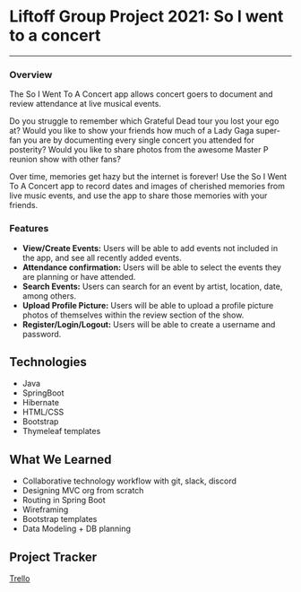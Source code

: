 # Liftoff Group Project 2021: So I went to a concert

---

### Overview

The So I Went To A Concert app allows concert goers to document and review attendance at live musical events.

Do you struggle to remember which Grateful Dead tour you lost your ego at? Would you like to show your friends how much of a Lady Gaga super-fan you are by documenting every single concert you attended for posterity? Would you like to share photos from the awesome Master P reunion show with other fans?

Over time, memories get hazy but the internet is forever! Use the So I Went To A Concert app to record dates and images of cherished memories from live music events, and use the app to share those memories with your friends.

### Features

- **View/Create Events:** Users will be able to add events not included in the app, and see all recently added events.
- **Attendance confirmation:** Users will be able to select the events they are planning or have attended.
- **Search Events:** Users can search for an event by artist, location, date, among others.
- **Upload Profile Picture:** Users will be able to upload a profile picture photos of themselves within the review section of the show.
- **Register/Login/Logout:** Users will be able to create a username and password.

## Technologies

- Java
- SpringBoot
- Hibernate
- HTML/CSS
- Bootstrap
- Thymeleaf templates

## What We Learned

- Collaborative technology workflow with git, slack, discord
- Designing MVC org from scratch
- Routing in Spring Boot
- Wireframing
- Bootstrap templates
- Data Modeling + DB planning


## Project Tracker

[Trello](https://trello.com/b/22sfLhxw/liftoff2021)
